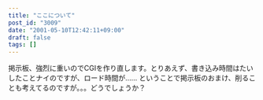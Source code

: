 ```yaml
---
title: "ここについて"
post_id: "3009"
date: "2001-05-10T12:42:11+09:00"
draft: false
tags: []
---
```



掲示板、強烈に重いのでCGIを作り直します。とりあえず、書き込み時間はたいしたことナイのですが、ロード時間が…… ということで掲示板のおまけ、削ることも考えてるのですが。。。どうでしょうか？
